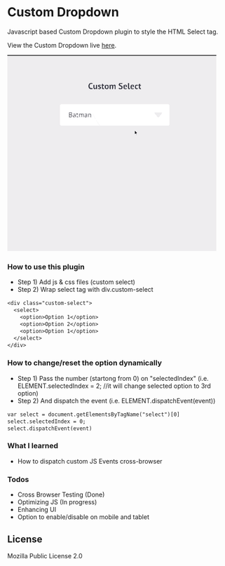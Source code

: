 # Custom Dropdown

Javascript based Custom Dropdown plugin to style the HTML Select tag.

  View the Custom Dropdown live [here](https://karanmehta.github.io/custom-select/).

  ![Custom Dropdown Demo](demo.gif)

### How to use this plugin
* Step 1) Add js & css files (custom select)
* Step 2) Wrap select tag with div.custom-select
```
<div class="custom-select">
  <select>
    <option>Option 1</option>
    <option>Option 2</option>
    <option>Option 1</option>
  </select>
</div>
```

### How to change/reset the option dynamically
* Step 1) Pass the number (startong from 0) on "selectedIndex" (i.e. ELEMENT.selectedIndex = 2; //it will change selected option to 3rd option)
* Step 2) And dispatch the event (i.e. ELEMENT.dispatchEvent(event))

```
var select = document.getElementsByTagName("select")[0]
select.selectedIndex = 0;
select.dispatchEvent(event)
```

  
### What I learned

* How to dispatch custom JS Events cross-browser

### Todos

 - Cross Browser Testing (Done)
 - Optimizing JS (In progress)
 - Enhancing UI
 - Option to enable/disable on mobile and tablet

License
----

Mozilla Public License 2.0